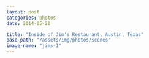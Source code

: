 ```yaml
---
layout: post
categories: photos
date: 2014-05-20

title: "Inside of Jim's Restaurant, Austin, Texas"
base-path: "/assets/img/photos/scenes"
image-name: "jims-1"
---
```

